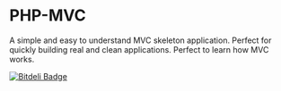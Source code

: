 # PHP-MVC

A simple and easy to understand MVC skeleton application.
Perfect for quickly building real and clean applications.
Perfect to learn how MVC works.


[![Bitdeli Badge](https://d2weczhvl823v0.cloudfront.net/panique/php-mvc/trend.png)](https://bitdeli.com/free "Bitdeli Badge")

